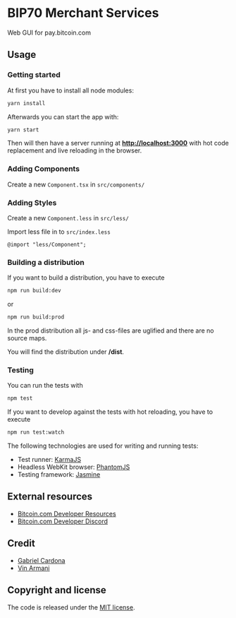 # BIP70 Merchant Services

Web GUI for pay.bitcoin.com

## Usage

### Getting started

At first you have to install all node modules:

```bash
yarn install
```

Afterwards you can start the app with:

```bash
yarn start
```

Then will then have a server running at **[http://localhost:3000](http://localhost:3000)** with hot code replacement and live reloading in the browser.

### Adding Components

Create a new `Component.tsx` in `src/components/`

### Adding Styles

Create a new `Component.less` in `src/less/`

Import less file in to `src/index.less`

```less
@import "less/Component";
```

### Building a distribution

If you want to build a distribution, you have to execute

```bash
npm run build:dev
```

or

```bash
npm run build:prod
```

In the prod distribution all js- and css-files are uglified and there are no source maps.

You will find the distribution under **/dist**.

### Testing

You can run the tests with

```bash
npm test
```

If you want to develop against the tests with hot reloading, you have to execute

```bash
npm run test:watch
```

The following technologies are used for writing and running tests:

- Test runner: [KarmaJS](https://karma-runner.github.io)
- Headless WebKit browser: [PhantomJS](http://phantomjs.org)
- Testing framework: [Jasmine](https://jasmine.github.io/)

## External resources

- [Bitcoin.com Developer Resources](https://developer.bitcoin.com)
- [Bitcoin.com Developer Discord](http://geni.us/CashDev)

## Credit

- [Gabriel Cardona](https://twitter.com/cgcardona)
- [Vin Armani](https://twitter.com/vinarmani)

## Copyright and license

The code is released under the [MIT license](LICENSE?raw=true).
